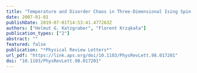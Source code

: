 ```yaml
---
title: "Temperature and Disorder Chaos in Three-Dimensional Ising Spin Glasses"
date: 2007-01-01
publishDate: 2019-07-01T14:53:41.477263Z
authors: ["Helmut G. Katzgraber", "Florent Krza̧kała"]
publication_types: ["2"]
abstract: ""
featured: false
publication: "*Physical Review Letters*"
url_pdf: "https://link.aps.org/doi/10.1103/PhysRevLett.98.017201"
doi: "10.1103/PhysRevLett.98.017201"
---
```


